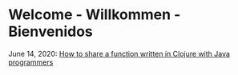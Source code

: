 # Welcome - Willkommen - Bienvenidos

June 14, 2020: [How to share a function written in Clojure with Java programmers](./interop.md)
